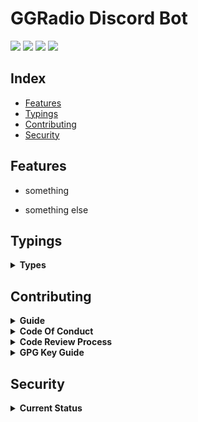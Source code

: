 # GGRadio Discord Bot

<img src="https://img.shields.io/badge/version-6.0.0-blue.svg" /> <a href="https://discord.com/oauth2/authorize?client_id=211515768548884480&scope=bot&permissions=3148865"><img src="https://img.shields.io/badge/Discord-Add%20Bot-7289DA.svg" /></a>
<a href="https://ggradio.net/"><img src="https://img.shields.io/badge/GG-Radio-f05b00.svg?labelColor=black" /></a>
<a href="https://discord.gg/d8TyVtv"><img src="https://img.shields.io/discord/191940906079748096.svg?label=GGRadio%20Official%20Chat&logo=discord&logoColor=white&labelColor=7289DA" /></a>

## Index

<!-- toc -->

- [Features](#features)
- [Typings](#typings)
- [Contributing](#contributing)
- [Security](#security)

<!-- tocstop -->

## Features

- something
- something else
  
  <!-- INCLUDE FILE NOT FOUND: D:\Jonathan\Documents\Repositories\devspace\tmw.media\projects\Discord_stripped\basic\docs\readme\components\support.md -->
  <!-- INCLUDE FILE NOT FOUND: D:\Jonathan\Documents\Repositories\devspace\tmw.media\projects\Discord_stripped\basic\docs\readme\components\backlog.md -->
  <!-- INCLUDE FILE NOT FOUND: D:\Jonathan\Documents\Repositories\devspace\tmw.media\projects\Discord_stripped\basic\docs\readme\components\runningLocally.md -->

## Typings

<details>
    <summary><b>Types</b></summary>



</details>

## Contributing

<details>
    <summary><b>Guide</b></summary>

<!-- INCLUDE FILE NOT FOUND: D:\Jonathan\Documents\Repositories\devspace\tmw.media\projects\Discord_stripped\basic\docs\contributing\contributing.md -->

</details>

<details>
    <summary><b>Code Of Conduct</b></summary>

<!-- INCLUDE FILE NOT FOUND: D:\Jonathan\Documents\Repositories\devspace\tmw.media\projects\Discord_stripped\basic\docs\contributing\CODE_OF_CONDUCT.md -->

</details>

<details>
    <summary><b>Code Review Process</b></summary>

<!-- INCLUDE FILE NOT FOUND: D:\Jonathan\Documents\Repositories\devspace\tmw.media\projects\Discord_stripped\basic\docs\contributing\code-review-process.md -->

</details>

<details>
    <summary><b>GPG Key Guide</b></summary>

<!-- INCLUDE FILE NOT FOUND: D:\Jonathan\Documents\Repositories\devspace\tmw.media\projects\Discord_stripped\basic\docs\contributing\gpgkey.md -->

</details>

## Security

<details>
    <summary><b>Current Status</b></summary>

<!-- INCLUDE FILE NOT FOUND: D:\Jonathan\Documents\Repositories\devspace\tmw.media\projects\Discord_stripped\basic\docs\information\SECURITY.md -->

</details>
